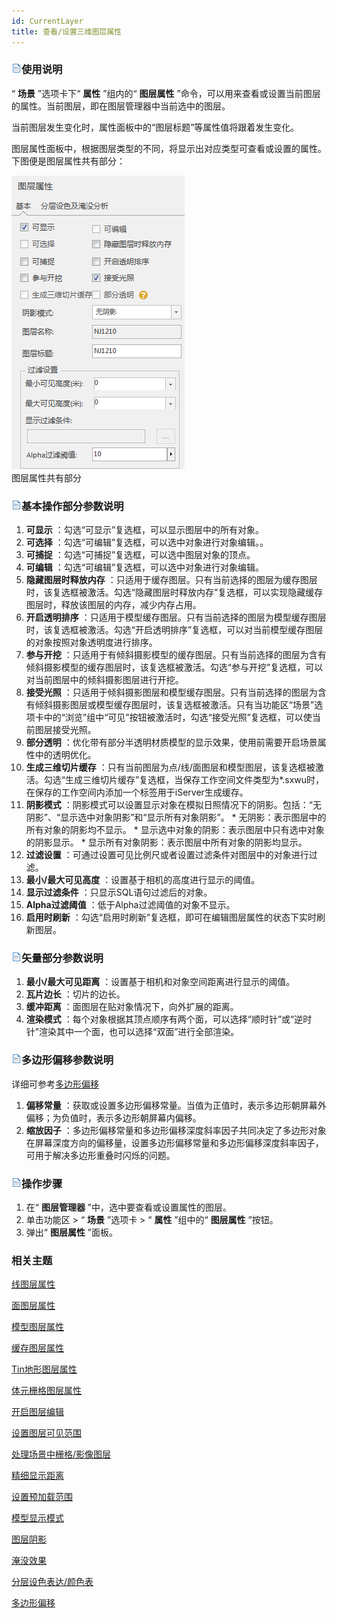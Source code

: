 ```yaml
---
id: CurrentLayer
title: 查看/设置三维图层属性  
---  
```

### ![](../../img/read.gif)使用说明

“ **场景** ”选项卡下“ **属性** ”组内的“ **图层属性**
”命令，可以用来查看或设置当前图层的属性。当前图层，即在图层管理器中当前选中的图层。

当前图层发生变化时，属性面板中的“图层标题”等属性值将跟着发生变化。

图层属性面板中，根据图层类型的不同，将显示出对应类型可查看或设置的属性。下图便是图层属性共有部分：

![](img/Layer_Base.png)  
图层属性共有部分  

### ![](../../img/read.gif)基本操作部分参数说明

  1. **可显示** ：勾选“可显示”复选框，可以显示图层中的所有对象。
  2. **可选择** ：勾选“可编辑”复选框，可以选中对象进行对象编辑。。
  3. **可捕捉** ：勾选“可捕捉”复选框，可以选中图层对象的顶点。
  4. **可编辑** ：勾选“可编辑”复选框，可以选中对象进行对象编辑。
  5. **隐藏图层时释放内存** ：只适用于缓存图层。只有当前选择的图层为缓存图层时，该复选框被激活。勾选“隐藏图层时释放内存”复选框，可以实现隐藏缓存图层时，释放该图层的内存，减少内存占用。
  6. **开启透明排序** ：只适用于模型缓存图层。只有当前选择的图层为模型缓存图层时，该复选框被激活。勾选“开启透明排序”复选框，可以对当前模型缓存图层的对象按照对象透明度进行排序。
  7. **参与开挖** ：只适用于有倾斜摄影模型的缓存图层。只有当前选择的图层为含有倾斜摄影模型的缓存图层时，该复选框被激活。勾选“参与开挖”复选框，可以对当前图层中的倾斜摄影图层进行开挖。
  8. **接受光照** ：只适用于倾斜摄影图层和模型缓存图层。只有当前选择的图层为含有倾斜摄影图层或模型缓存图层时，该复选框被激活。只有当功能区“场景”选项卡中的“浏览”组中“可见”按钮被激活时，勾选“接受光照”复选框，可以使当前图层接受光照。
  9. **部分透明** ：优化带有部分半透明材质模型的显示效果，使用前需要开启场景属性中的透明优化。
  10. **生成三维切片缓存** ：只有当前图层为点/线/面图层和模型图层，该复选框被激活。勾选“生成三维切片缓存”复选框，当保存工作空间文件类型为*.sxwu时，在保存的工作空间内添加一个标签用于iServer生成缓存。
  11. **阴影模式** ：阴影模式可以设置显示对象在模拟日照情况下的阴影。包括：“无阴影”、“显示选中对象阴影”和“显示所有对象阴影”。
    * 无阴影：表示图层中的所有对象的阴影均不显示。
    * 显示选中对象的阴影：表示图层中只有选中对象的阴影显示。
    * 显示所有对象阴影：表示图层中所有对象的阴影均显示。
  12. **过滤设置** ：可通过设置可见比例尺或者设置过滤条件对图层中的对象进行过滤。
  13. **最小/最大可见高度** ：设置基于相机的高度进行显示的阈值。
  14. **显示过滤条件** ：只显示SQL语句过滤后的对象。
  15. **Alpha过滤阈值** ：低于Alpha过滤阈值的对象不显示。
  16. **启用时刷新** ：勾选“启用时刷新”复选框，即可在编辑图层属性的状态下实时刷新图层。

### ![](../../img/read.gif)矢量部分参数说明

  1. **最小/最大可见距离** ：设置基于相机和对象空间距离进行显示的阈值。
  2. **瓦片边长** ：切片的边长。
  3. **缓冲距离** ：面图层在贴对象情况下，向外扩展的距离。
  4. **渲染模式** ：每个对象根据其顶点顺序有两个面，可以选择“顺时针”或“逆时针”渲染其中一个面，也可以选择“双面”进行全部渲染。

### ![](../../img/read.gif)多边形偏移参数说明

详细可参考[多边形偏移](../../SceneOperation/AdvancedLayserSetting/PolygonOffset)

  1. **偏移常量** ：获取或设置多边形偏移常量。当值为正值时，表示多边形朝屏幕外偏移；为负值时，表示多边形朝屏幕内偏移。
  2. **缩放因子** ：多边形偏移常量和多边形偏移深度斜率因子共同决定了多边形对象在屏幕深度方向的偏移量，设置多边形偏移常量和多边形偏移深度斜率因子，可用于解决多边形重叠时闪烁的问题。

### ![](../../img/read.gif)操作步骤

  1. 在“ **图层管理器** ”中，选中要查看或设置属性的图层。
  2. 单击功能区 > “ **场景** ”选项卡 > “ **属性** ”组中的“ **图层属性** ”按钮。
  3. 弹出“ **图层属性** ”面板。

###  相关主题


[线图层属性](../../SceneOperation/LayersManagement/Layer3DProperty_Line)


[面图层属性](../../SceneOperation/LayersManagement/Layer3DProperty_Region)


[模型图层属性](../../SceneOperation/LayersManagement/Layer3DProperty_Model)


[缓存图层属性](../../SceneOperation/LayersManagement/Layer3DProperty_ModelCache)


[Tin地形图层属性](../../SceneOperation/LayersManagement/Layer3DProperty_TIN)


[体元栅格图层属性](../../SceneOperation/LayersManagement/Layer3DProperty_VoxelGrid)


[开启图层编辑](../../SceneOperation/DataProcessing/DTv_Editable)


[设置图层可见范围](../../SceneOperation/AdvancedLayserSetting/VisibleRanges)


[处理场景中栅格/影像图层](../../SceneOperation/AdvancedLayserSetting/Rastergroup3D)


[精细显示距离](../../SceneOperation/AdvancedLayserSetting/LODDistance)


[设置预加载范围](../../SceneOperation/AdvancedLayserSetting/PreLoadRange)


[模型显示模式](../../SceneOperation/AdvancedLayserSetting/ModelDisplayMode)


[图层阴影](../../SceneOperation/AdvancedSceneSetting/ModelShade)


[淹没效果](../../SceneOperation/AdvancedLayserSetting/Layer3DProperty_Flooding)


[分层设色表达/颜色表](../../SceneOperation/AdvancedLayserSetting/Layer3DProperty_HypsometricSetting)


[多边形偏移](../../SceneOperation/AdvancedLayserSetting/PolygonOffset)




